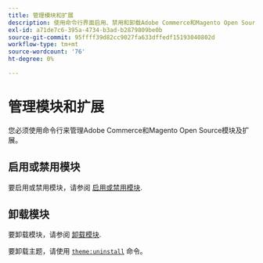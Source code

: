 ```yaml
---
title: 管理模块和扩展
description: 使用命令行界面启用、禁用和卸载Adobe Commerce和Magento Open Source模块和扩展。
exl-id: a71de7c6-395a-4734-b3ad-b2879809be0b
source-git-commit: 95ffff39d82cc9027fa633dffedf15193040802d
workflow-type: tm+mt
source-wordcount: '76'
ht-degree: 0%

---
```


# 管理模块和扩展

您必须使用命令行来管理Adobe Commerce和Magento Open Source模块及扩展。

## 启用或禁用模块

要启用或禁用模块，请参阅 [启用或禁用模块](../../installation/tutorials/manage-modules.md).

## 卸载模块

要卸载模块，请参阅 [卸载模块](../../installation/tutorials/uninstall-modules.md).

要卸载主题，请使用 [`theme:uninstall`](../../installation/tutorials/themes.md) 命令。
